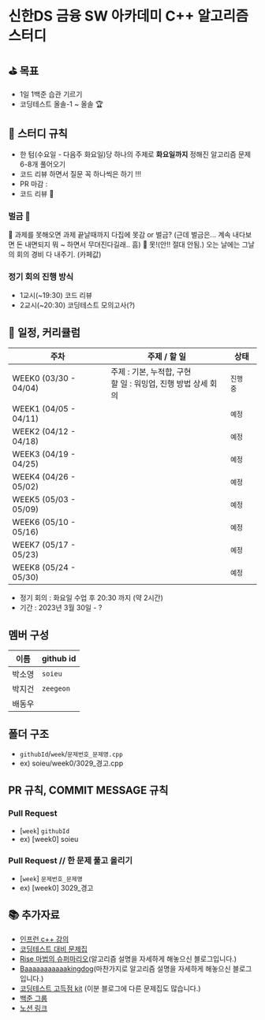 # 신한DS 금융 SW 아카데미 C++ 알고리즘 스터디

## ⛳ 목표

-   1일 1백준 습관 기르기
-   코딩테스트 올솔-1 ~ 올솔 🏆

## 📜 스터디 규칙

-   한 텀(수요일 - 다음주 화요일)당 하나의 주제로 **화요일까지** 정해진 알고리즘 문제 6-8개 풀어오기
-   코드 리뷰 하면서 질문 꼭 하나씩은 하기 !!!
-   PR 마감 :
-   코드 리뷰 🤔

### 벌금 🤔
🤔 과제를 못해오면 과제 끝날때까지 다집에 못감 or 벌금? (근데 벌금은... 계속 내다보면 돈 내면되지 뭐 ~ 하면서 무뎌진다길래.. 흠)
🤔 못!(안!! 절대 안됨.) 오는 날에는 그날의 회의 경비 다 내주기. (카페값)

### 정기 회의 진행 방식

-   1교시(~19:30) 코드 리뷰
-   2교시(~20:30) 코딩테스트 모의고사(?)

## 📆 일정, 커리큘럼

| **주차**              | **주제 / 할 일**                                                  | **상태**  |
| --------------------- | ----------------------------------------------------------------- | --------- |
| WEEK0 (03/30 - 04/04) | 주제 : 기본, 누적합, 구현<br> 할 일 : 워밍업, 진행 방법 상세 회의 | `진행 중` |
| WEEK1 (04/05 - 04/11) |                                                                   | `예정`    |
| WEEK2 (04/12 - 04/18) |                                                                   | `예정`    |
| WEEK3 (04/19 - 04/25) |                                                                   | `예정`    |
| WEEK4 (04/26 - 05/02) |                                                                   | `예정`    |
| WEEK5 (05/03 - 05/09) |                                                                   | `예정`    |
| WEEK6 (05/10 - 05/16) |                                                                   | `예정`    |
| WEEK7 (05/17 - 05/23) |                                                                   | `예정`    |
| WEEK8 (05/24 - 05/30) |                                                                   | `예정`    |

-   정기 회의 : 화요일 수업 후 20:30 까지 (약 2시간)
-   기간 : 2023년 3월 30일 - ?

## 멤버 구성

| **이름** | **github id** |
| -------- | ------------- |
| 박소영   | `soieu`       |
| 박지건   | `zeegeon`     |
| 배동우   |               |

## 폴더 구조

-   `githubId`/`week`/`문제번호_문제명.cpp`
-   ex) soieu/week0/3029\_경고.cpp

## PR 규칙, COMMIT MESSAGE 규칙

### Pull Request

-   [`week`] `githubId`
-   ex) [week0] soieu

### Pull Request // 한 문제 풀고 올리기

-   [`week`] `문제번호_문제명`
-   ex) [week0] 3029\_경고

## 📚 추가자료

-   [인프런 c++ 강의](https://www.inflearn.com/course/10주완성-코딩테스트-큰돌#reviews)
-   [코딩테스트 대비 문제집](https://github.com/tony9402/baekjoon)
-   [Rise 마법의 슈퍼마리오](https://m.blog.naver.com/kks227)(알고리즘 설명을 자세하게 해놓으신 블로그입니다.)
-   [Baaaaaaaaaaakingdog](https://blog.encrypted.gg/)(마찬가지로 알고리즘 설명을 자세하게 해놓으신 블로그입니다.)
-   [코딩테스트 고득점 kit](https://covenant.tistory.com/145) (이분 블로그에 다른 문제집도 많습니다.)
-   [백준 그룹](https://www.acmicpc.net/group/17444)
-   [노션 링크](https://maroon-office-dea.notion.site/DS-SW-C-5892c113e16f4c7a9a3b7de4a1a0f1c9)
